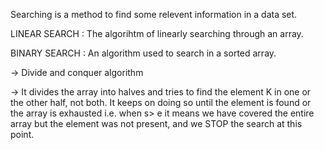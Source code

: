 Searching is a method to find some relevent information in a data set.

LINEAR SEARCH : The algorihtm of linearly searching through an array.

BINARY SEARCH : An algorithm used to search in a sorted array.

-> Divide and conquer algorithm

-> It divides the array into  halves and tries to find the element K in one or the other half, not both. It keeps on doing so until the element is found or the array is exhausted i.e. when s> e it means we have covered the entire array but the element was not present, and we STOP the search at this point.